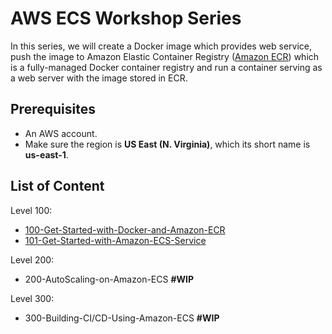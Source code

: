 
# AWS ECS Workshop Series

In this series, we will create a Docker image which provides web service, push the image to Amazon Elastic Container Registry ([Amazon ECR](https://aws.amazon.com/ecr/)) which is a fully-managed Docker container registry and run a container serving as a web server with the image stored in ECR.

## Prerequisites
* An AWS account.
* Make sure the region is **US East (N. Virginia)**, which its short name is **us-east-1**.

## List of Content

Level 100:

* [100-Get-Started-with-Docker-and-Amazon-ECR](100-Get-Started-with-Docker-and-Amazon-ECR/README.md)
* [101-Get-Started-with-Amazon-ECS-Service](101-Get-Started-with-Amazon-ECS-Service/README.md)

Level 200:

* 200-AutoScaling-on-Amazon-ECS **#WIP**

Level 300:

* 300-Building-CI/CD-Using-Amazon-ECS **#WIP**
